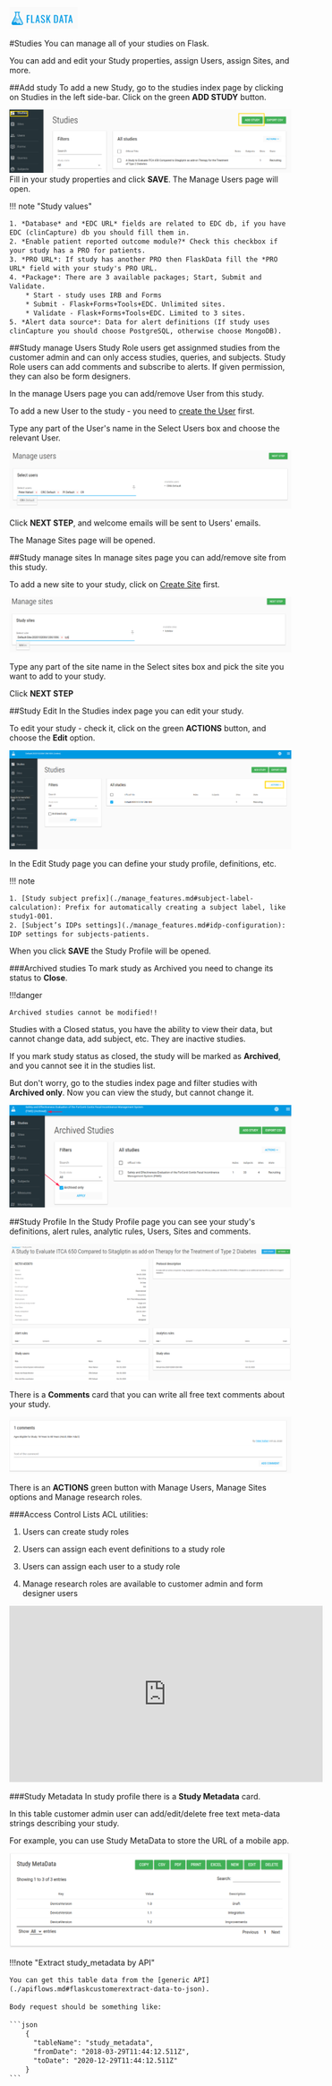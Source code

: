 <a href="https://www.flaskdata.io">![Screenshot](img/flaskdata_logo.PNG)</a>

#Studies
You can manage all of your studies on Flask.

You can add and edit your Study properties, assign Users, assign Sites, and more.

##Add study
To add a new Study, go to the studies index page by clicking on Studies in the left side-bar.
Click on the green **ADD STUDY** button.

![Screenshot](img/study/studies_index_add_study.PNG)
Fill in your study properties and click **SAVE**. The Manage Users page will open.

!!! note "Study values"

    1. *Database* and *EDC URL* fields are related to EDC db, if you have EDC (clinCapture) db you should fill them in.
    2. *Enable patient reported outcome module?* Check this checkbox if your study has a PRO for patients.
    3. *PRO URL*: If study has another PRO then FlaskData fill the *PRO URL* field with your study's PRO URL.
    4. *Package*: There are 3 available packages; Start, Submit and Validate.
        * Start - study uses IRB and Forms
        * Submit - Flask+Forms+Tools+EDC. Unlimited sites.
        * Validate - Flask+Forms+Tools+EDC. Limited to 3 sites.
    5. *Alert data source*: Data for alert definitions (If study uses clinCapture you should choose PostgreSQL, otherwise choose MongoDB).

##Study manage Users
Study Role users get assignmed studies from the customer admin and can only access studies, queries, and subjects. Study Role users can add comments and subscribe to alerts. If given permission, they can also be form designers.

In the manage Users page you can add/remove User from this study.

To add a new User to the study - you need to [create the User](./manage_users.md#add-user) first.

Type any part of the User's name in the Select Users box and choose the relevant User.

![Screenshot](img/study/study_mange_users_type.PNG)

Click **NEXT STEP**, and welcome emails will be sent to Users' emails.

The Manage Sites page will be opened.

##Study manage sites
In manage sites page you can add/remove site from this study.

To add a new site to your study, click on [Create Site](./manage_sites.md#add-a-new-site) first.

![Screenshot](img/study/study_manage_sites.PNG)

Type any part of the site name in the Select sites box and pick the site you want to add to your study.

Click **NEXT STEP**

##Study Edit
In the Studies index page you can edit your study.

To edit your study - check it, click on the green **ACTIONS** button, and choose the **Edit** option.

![Screenshot](img/study/studies_index_actions.PNG)

In the Edit Study page you can define your study profile, definitions, etc.

!!! note

    1. [Study subject prefix](./manage_features.md#subject-label-calculation): Prefix for automatically creating a subject label, like study1-001.
    2. [Subject’s IDPs settings](./manage_features.md#idp-configuration): IDP settings for subjects-patients.

When you click **SAVE** the Study Profile will be opened.

###Archived studies
To mark study as Archived you need to change its status to **Close**.

!!!danger 

    Archived studies cannot be modified!!

Studies with a Closed status, you have the ability to view their data, but cannot change data, add subject, etc. They are inactive studies.

If you mark study status as closed, the study will be marked as **Archived**, and you cannot see it in the studies list.

But don't worry, go to the studies index page and filter studies with **Archived only**. Now you can view the study, but cannot change it.

![Screenshot](img/study/archived_study.PNG)

##Study Profile
In the Study Profile page you can see your study's definitions, alert rules, analytic rules, Users, Sites and comments.

![Screenshot](img/study/study_profile.PNG)

There is a **Comments** card that you can write all free text comments about your study.

![Screenshot](img/study/study_comment.PNG)

There is an **ACTIONS** green button with Manage Users, Manage Sites options and Manage research roles.

###Access Control Lists 
ACL utilities:

1. Users can create study roles

2. Users can assign each event definitions to a study role

3. Users can assign each user to a study role

4. Manage research roles are available to customer admin and form designer users

<iframe width="560" height="315" src="https://www.youtube.com/embed/zaAD-kWIDdY" title="YouTube video player" frameborder="0" allow="accelerometer; autoplay; clipboard-write; encrypted-media; gyroscope; picture-in-picture" allowfullscreen></iframe>


###Study Metadata
In study profile there is a **Study Metadata** card.

In this table customer admin user can add/edit/delete free text meta-data strings describing your study. 

For example, you can use Study MetaData to store the URL of a mobile app.

![Screenshot](img/study/study_metadata.PNG)

!!!note "Extract study_metadata by API"

    You can get this table data from the [generic API](./apiflows.md#flaskcustomerextract-data-to-json).
    
    Body request should be something like:
    
    ```json
        {
          "tableName": "study_metadata",
          "fromDate": "2018-03-29T11:44:12.511Z",
          "toDate": "2020-12-29T11:44:12.511Z"
        }
    ```